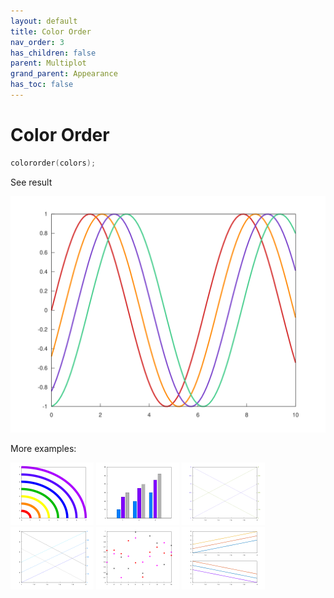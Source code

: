 ```yaml
---
layout: default
title: Color Order
nav_order: 3
has_children: false
parent: Multiplot
grand_parent: Appearance
has_toc: false
---
```

# Color Order

```cpp
colororder(colors);
```


See result

[![example_colororder_1](colororder/colororder_1.svg)](../https://github.com/alandefreitas/matplotplusplus/blob/master/examples/appearance/multiplot/colororder/colororder_1.cpp)

More examples:
    
[![example_colororder_2](colororder/colororder_2_thumb.png)](../https://github.com/alandefreitas/matplotplusplus/blob/master/examples/appearance/multiplot/colororder/colororder_2.cpp)  [![example_colororder_3](colororder/colororder_3_thumb.png)](../https://github.com/alandefreitas/matplotplusplus/blob/master/examples/appearance/multiplot/colororder/colororder_3.cpp)  [![example_colororder_4](colororder/colororder_4_thumb.png)](../https://github.com/alandefreitas/matplotplusplus/blob/master/examples/appearance/multiplot/colororder/colororder_4.cpp)  [![example_colororder_5](colororder/colororder_5_thumb.png)](../https://github.com/alandefreitas/matplotplusplus/blob/master/examples/appearance/multiplot/colororder/colororder_5.cpp)  [![example_colororder_6](colororder/colororder_6_thumb.png)](../https://github.com/alandefreitas/matplotplusplus/blob/master/examples/appearance/multiplot/colororder/colororder_6.cpp)  [![example_colororder_7](colororder/colororder_7_thumb.png)](../https://github.com/alandefreitas/matplotplusplus/blob/master/examples/appearance/multiplot/colororder/colororder_7.cpp)
  



